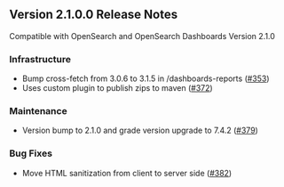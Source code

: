 ## Version 2.1.0.0 Release Notes
Compatible with OpenSearch and OpenSearch Dashboards Version 2.1.0

### Infrastructure
* Bump cross-fetch from 3.0.6 to 3.1.5 in /dashboards-reports ([#353](https://github.com/opensearch-project/dashboards-reports/pull/353))
* Uses custom plugin to publish zips to maven ([#372](https://github.com/opensearch-project/dashboards-reports/pull/372))

### Maintenance
* Version bump to 2.1.0 and grade version upgrade to 7.4.2 ([#379](https://github.com/opensearch-project/dashboards-reports/pull/379))

### Bug Fixes
* Move HTML sanitization from client to server side ([#382](https://github.com/opensearch-project/dashboards-reports/pull/382))